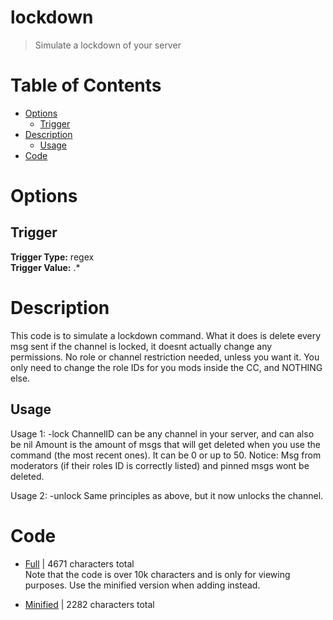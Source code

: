 # lockdown
> Simulate a lockdown of your server

# Table of Contents
* [Options](#Options)
	* [Trigger](##Trigger)
* [Description](#Description)
	* [Usage](##Usage)
* [Code](#Code)

# Options
## Trigger
**Trigger Type:** regex<br>
**Trigger Value:** .*<br>


# Description
This code is to simulate a lockdown command.
What it does is delete every msg sent if the channel is locked, it doesnt actually change any permissions.
No role or channel restriction needed, unless you want it.
You only need to change the role IDs for you mods inside the CC, and NOTHING else.


## Usage
Usage 1: -lock <channelID> <amount>
	ChannelID can be any channel in your server, and can also be nil
	Amount is the amount of msgs that will get deleted when you use the command (the most recent ones). It can be 0 or up to 50.
	Notice: Msg from moderators (if their roles ID is correctly listed) and pinned msgs wont be deleted.

Usage 2: -unlock <channelID>
	Same principles as above, but it now unlocks the channel.

# Code
* [Full](./lockdown/lockdown.cc.go) | 4671
 characters total<br>
Note that the code is over 10k characters and is only for viewing purposes. Use the minified version when adding instead.

* [Minified](./lockdown.minified.go) | 2282
 characters total<br>